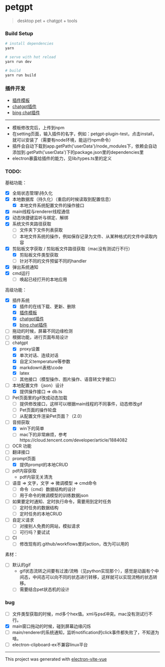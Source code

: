 # petgpt

> desktop pet + chatgpt + tools

### Build Setup

``` bash
# install dependencies
yarn

# serve with hot reload
yarn run dev

# build
yarn run build
```

### 插件开发
- [插件模板](https://www.npmjs.com/package/petgpt-plugin-template)
- [chatgpt插件](https://www.npmjs.com/package/petgpt-plugin-chatgpt)
- [bing chat插件](https://www.npmjs.com/package/petgpt-plugin-bing-chat)

---

- 模板修改完后，上传到npm
- 在setting页面，输入插件的名字，例如：petgpt-plugin-test，点击install，就可以安装了（需要有node环境，能运行npm命令）
- 插件会自动下载到app.getPath('userData')/node_modules下，依赖会自动添加到.getPath('userData')下的package.json里的dependencies里
- electron暴露给插件的能力，见lib/types.ts里的定义

### TODO:
基础功能：
- [x] 全局状态管理\持久化
- [x] 本地数据库（持久化）（重启的时候读取到配置信息）
  - [x] 本地文件系统配置文件的操作接口
- [x] main线程与renderer线程通信
- [x] 动态快捷键监听与绑定、解绑
- [x] 系统文件夹路径获取
  - [ ] 文件夹下文件列表获取
  - [ ] 本地文件系统的操作，例如保存记录为文件、从某种格式的文件中读取内容
- [x] 剪贴板文字获取 / 剪贴板文件路径获取（mac没有测试行不行）
  - [x] 剪贴板文件类型获取
  - [ ] 针对不同的文件预留不同的handler
- [x] 弹出系统通知 
- [x] cmd运行
  - [ ] 唤起已经打开的本地应用

高级功能：
- [x] 插件系统
  - [x] 插件的在线下载、更新、删除 
  - [x] [插件模板](https://www.npmjs.com/package/petgpt-plugin-template)
  - [x] [chatgpt插件](https://www.npmjs.com/package/petgpt-plugin-chatgpt)
  - [x] [bing chat插件](https://www.npmjs.com/package/petgpt-plugin-bing-chat)
- [ ] 拖动的时候，屏幕不同边缘检测
- [ ] 根据功能，进行页面布局设计
- [ ] chatgpt
  - [x] proxy设置
  - [x] 单次对话、连续对话
  - [x] 自定义temperature等参数
  - [x] markdown\表格\code
  - [x] latex
  - [ ] 其他接口（模型操作、图片操作、语音转文字接口）
- [ ] 本地配置文件（json）设计
  - [x] 提供操作接口 => db.ts
- [ ] Pet页面里的gif改成动态加载
  - [ ] 提供修改接口，这样可以根据main线程的不同事件，动态修改gif
  - [ ] Pet页面的操作轮盘
  - [ ] 从配置文件渲染Pet页面？（2.0）
- [ ] 音频获取
  - [x] win下的简单
  - [ ] mac下的非常麻烦，参考https://cloud.tencent.com/developer/article/1884082
- [ ] OCR 功能
- [ ] 翻译接口
- [ ] prompt页面 
  - [x] 提供prompt的本地CRUD
- [ ] pdf内容获取
  - pdf内容无关清洗
- [ ] 语音 => 文字，文字 => 微调模型 => cmd命令
  - [ ] 命令（cmd）数据结构的设计
  - [ ] 用于命令的微调模型的训练数据json
- [ ] 如果要定时通知、定时执行命令，需要用到定时任务
  - [ ] 定时任务的数据结构
  - [ ] 定时任务的本地CRUD
- [ ] 自定义请求
  - [ ] 对接别人免费的网站，模拟请求
  - [ ] 可行吗？要试试
- [ ] CI
  - [ ] 修改现有的.github/workflows里的action，改为可以用的

素材：
- [ ] 默认的gif
  - gif状态流转之间要有过渡/流畅（见python实现那个），感觉是动画有个中间态，中间态可以向不同的状态进行转移，这样就可以实现流畅的状态转移。
  - [ ] 需要结合pet状态机的设计
### bug
- [ ] 文件类型获取的时候，md多个hex值。xml与psd冲突。mac没有测试行不行。
- [x] main窗口拖动的时候，碰到屏幕边缘闪烁
- [ ] main/renderer的系统通知，监听notification的click事件都失败了，不知道为啥。
- [ ] electron-clipboard-ex不兼容linux平台
---

This project was generated with [electron-vite-vue](https://github.com/electron-vite/electron-vite-vue)
